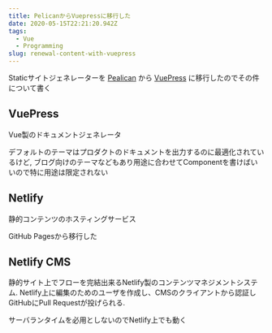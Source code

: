 ```yaml
---
title: PelicanからVuepressに移行した
date: 2020-05-15T22:21:20.942Z
tags:
  - Vue
  - Programming
slug: renewal-content-with-vuepress
---
```

Staticサイトジェネレーターを [Pealican](https://blog.getpelican.com/) から [VuePress](https://vuepress.vuejs.org/) に移行したのでその件について書く

## VuePress

Vue製のドキュメントジェネレータ

デフォルトのテーマはプロダクトのドキュメントを出力するのに最適化されているけど, ブログ向けのテーマなどもあり用途に合わせてComponentを書けばいいので特に用途は限定されない

## Netlify

静的コンテンツのホスティングサービス

GitHub Pagesから移行した

## Netlify CMS

静的サイト上でフローを完結出来るNetlify製のコンテンツマネジメントシステム. Netlify上に編集のためのユーザを作成し、CMSのクライアントから認証しGitHubにPull Requestが投げられる. 

サーバランタイムを必用としないのでNetlify上でも動く